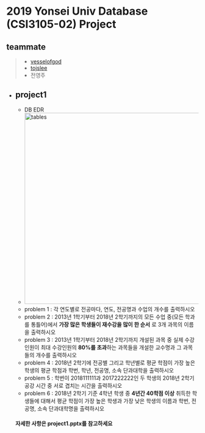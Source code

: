 # 2019 Yonsei Univ Database (CSI3105-02) Project
## teammate
> * [vesselofgod](https://github.com/vesselofgod)
> * [tojslee](https://github.com/tojslee)
> * 전영주

* ## project1
  * DB EDR
  * <img width="500" alt="tables" src="https://user-images.githubusercontent.com/18081105/67873221-763e0700-fb76-11e9-9d67-148be7a407d0.png">
  * problem 1 : 각 연도별로 전공마다, 연도, 전공명과 수업의 개수를 출력하시오
  * problem 2 : 2013년 1학기부터 2018년 2학기까지의 모든 수업 중(모든 학과를 통틀어)에서 **가장 많은 학생들이 재수강을 많이 한 순서** 로 3개 과목의 이름을 출력하시오
  * problem 3 : 2013년 1학기부터 2018년 2학기까지 개설된 과목 중 실제 수강인원이 최대 수강인원의 **80%를 초과**하는 과목들을 개설한 교수명과 그 과목 들의 개수를 출력하시오
  * problem 4 : 2018년 2학기에 전공별 그리고 학년별로 평균 학점이 가장 높은 학생의 평균 학점과 학번, 학년, 전공명, 소속 단과대학을 출력하시오
  * problem 5 : 학번이 2018111111과 2017222222인 두 학생의 2018년 2학기 공강 시간 중 서로 겹치는 시간을 출력하시오
  * problem 6 : 2018년 2학기 기준 4학년 학생 중 **4년간 40학점 이상** 취득한 학생들에 대해서 평균 학점이 가장 높은 학생과 가장 낮은 학생의 이름과 학번, 전공명, 소속 단과대학명을 출력하시오
  #### 자세한 사항은 project1.pptx를 참고하세요
